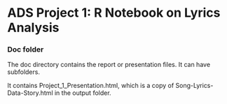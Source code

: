 # ADS Project 1:  R Notebook on Lyrics Analysis

### Doc folder

The doc directory contains the report or presentation files. It can have subfolders. 

It contains Project_1_Presentation.html, which is a copy of Song-Lyrics-Data-Story.html in the output folder. 
